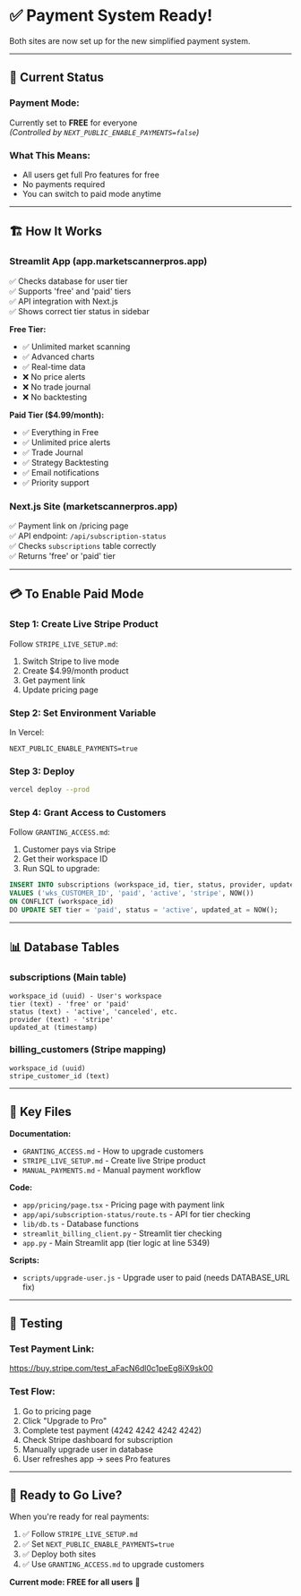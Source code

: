 # ✅ Payment System Ready!

Both sites are now set up for the new simplified payment system.

---

## **🎯 Current Status**

### **Payment Mode:** 
Currently set to **FREE** for everyone  
*(Controlled by `NEXT_PUBLIC_ENABLE_PAYMENTS=false`)*

### **What This Means:**
- All users get full Pro features for free
- No payments required
- You can switch to paid mode anytime

---

## **🏗️ How It Works**

### **Streamlit App (app.marketscannerpros.app)**
✅ Checks database for user tier  
✅ Supports 'free' and 'paid' tiers  
✅ API integration with Next.js  
✅ Shows correct tier status in sidebar

**Free Tier:**
- ✅ Unlimited market scanning
- ✅ Advanced charts
- ✅ Real-time data
- ❌ No price alerts
- ❌ No trade journal
- ❌ No backtesting

**Paid Tier ($4.99/month):**
- ✅ Everything in Free
- ✅ Unlimited price alerts
- ✅ Trade Journal
- ✅ Strategy Backtesting
- ✅ Email notifications
- ✅ Priority support

### **Next.js Site (marketscannerpros.app)**
✅ Payment link on /pricing page  
✅ API endpoint: `/api/subscription-status`  
✅ Checks `subscriptions` table correctly  
✅ Returns 'free' or 'paid' tier

---

## **💳 To Enable Paid Mode**

### **Step 1: Create Live Stripe Product**
Follow `STRIPE_LIVE_SETUP.md`:
1. Switch Stripe to live mode
2. Create $4.99/month product
3. Get payment link
4. Update pricing page

### **Step 2: Set Environment Variable**
In Vercel:
```
NEXT_PUBLIC_ENABLE_PAYMENTS=true
```

### **Step 3: Deploy**
```bash
vercel deploy --prod
```

### **Step 4: Grant Access to Customers**
Follow `GRANTING_ACCESS.md`:
1. Customer pays via Stripe
2. Get their workspace ID
3. Run SQL to upgrade:
```sql
INSERT INTO subscriptions (workspace_id, tier, status, provider, updated_at)
VALUES ('wks_CUSTOMER_ID', 'paid', 'active', 'stripe', NOW())
ON CONFLICT (workspace_id)
DO UPDATE SET tier = 'paid', status = 'active', updated_at = NOW();
```

---

## **📊 Database Tables**

### **subscriptions** (Main table)
```
workspace_id (uuid) - User's workspace
tier (text) - 'free' or 'paid'
status (text) - 'active', 'canceled', etc.
provider (text) - 'stripe'
updated_at (timestamp)
```

### **billing_customers** (Stripe mapping)
```
workspace_id (uuid)
stripe_customer_id (text)
```

---

## **🔧 Key Files**

**Documentation:**
- `GRANTING_ACCESS.md` - How to upgrade customers
- `STRIPE_LIVE_SETUP.md` - Create live Stripe product
- `MANUAL_PAYMENTS.md` - Manual payment workflow

**Code:**
- `app/pricing/page.tsx` - Pricing page with payment link
- `app/api/subscription-status/route.ts` - API for tier checking
- `lib/db.ts` - Database functions
- `streamlit_billing_client.py` - Streamlit tier checking
- `app.py` - Main Streamlit app (tier logic at line 5349)

**Scripts:**
- `scripts/upgrade-user.js` - Upgrade user to paid (needs DATABASE_URL fix)

---

## **🧪 Testing**

### **Test Payment Link:**
https://buy.stripe.com/test_aFacN6dl0c1peEg8iX9sk00

### **Test Flow:**
1. Go to pricing page
2. Click "Upgrade to Pro"
3. Complete test payment (4242 4242 4242 4242)
4. Check Stripe dashboard for subscription
5. Manually upgrade user in database
6. User refreshes app → sees Pro features

---

## **🚀 Ready to Go Live?**

When you're ready for real payments:
1. ✅ Follow `STRIPE_LIVE_SETUP.md`
2. ✅ Set `NEXT_PUBLIC_ENABLE_PAYMENTS=true`
3. ✅ Deploy both sites
4. ✅ Use `GRANTING_ACCESS.md` to upgrade customers

**Current mode: FREE for all users** 🎉
